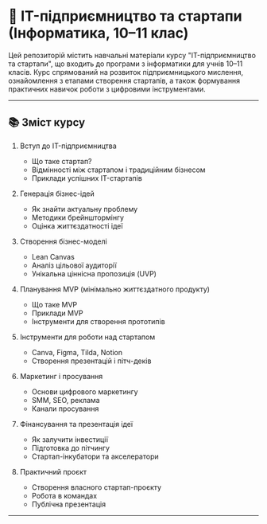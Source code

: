 # 💼 IT-підприємництво та стартапи (Інформатика, 10–11 клас)

Цей репозиторій містить навчальні матеріали курсу "IT-підприємництво та стартапи", що входить до програми з інформатики для учнів 10–11 класів. Курс спрямований на розвиток підприємницького мислення, ознайомлення з етапами створення стартапів, а також формування практичних навичок роботи з цифровими інструментами.

---

## 📚 Зміст курсу

1. Вступ до IT-підприємництва
   - Що таке стартап?
   - Відмінності між стартапом і традиційним бізнесом
   - Приклади успішних IT-стартапів

2. Генерація бізнес-ідей
   - Як знайти актуальну проблему
   - Методики брейнштормінгу
   - Оцінка життєздатності ідеї

3. Створення бізнес-моделі
   - Lean Canvas
   - Аналіз цільової аудиторії
   - Унікальна ціннісна пропозиція (UVP)

4. Планування MVP (мінімально життєздатного продукту)
   - Що таке MVP
   - Приклади MVP
   - Інструменти для створення прототипів

5. Інструменти для роботи над стартапом
   - Canva, Figma, Tilda, Notion
   - Створення презентацій і пітч-деків

6. Маркетинг і просування
   - Основи цифрового маркетингу
   - SMM, SEO, реклама
   - Канали просування

7. Фінансування та презентація ідеї
   - Як залучити інвестиції
   - Підготовка до пітчингу
   - Стартап-інкубатори та акселератори

8. Практичний проєкт
   - Створення власного стартап-проєкту
   - Робота в командах
   - Публічна презентація

---
